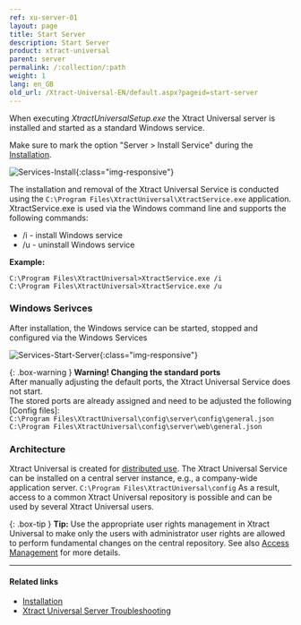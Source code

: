 ```yaml
---
ref: xu-server-01
layout: page
title: Start Server
description: Start Server
product: xtract-universal
parent: server
permalink: /:collection/:path
weight: 1
lang: en_GB
old_url: /Xtract-Universal-EN/default.aspx?pageid=start-server
---
```



When executing *XtractUniversalSetup.exe* the Xtract Universal server is installed and started as a standard Windows service.

Make sure to mark the option "Server > Install Service" during the [Installation](../introduction/installation-and-update).

![Services-Install](/img/content/xu/XU_Setup_3.png){:class="img-responsive"}

The installation and removal of  the Xtract Universal Service is conducted using the `C:\Program Files\XtractUniversal\XtractService.exe` application.
XtractService.exe is used via the Windows command line and supports the following commands:

- /i - install Windows service
- /u - uninstall Windows service

**Example:**
```
C:\Program Files\XtractUniversal>XtractService.exe /i
C:\Program Files\XtractUniversal>XtractService.exe /u
```

### Windows Serivces

After installation, the Windows service can be started, stopped and configured via the Windows Services

![Services-Start-Server](/img/content/Services-Start-Server.png){:class="img-responsive"}


{: .box-warning }
**Warning! Changing the standard ports**<br>
After manually adjusting the default ports, the Xtract Universal Service does not start.<br>
The stored ports are already assigned and need to be adjusted the following [Config files]:<br>
`C:\Program Files\XtractUniversal\config\server\config\general.json`<br>
`C:\Program Files\XtractUniversal\config\server\web\general.json`

### Architecture

Xtract Universal is created for [distributed use](../introduction#basic-functionality---architecture). The Xtract Universal Service can be installed on a central server instance, e.g., a company-wide application server.
`C:\Program Files\XtractUniversal\config` As a result, access to a common Xtract Universal repository is possible and can be used by several Xtract Universal users.

{: .box-tip }
**Tip:** Use the appropriate user rights management in Xtract Universal to make only the users with administrator user rights are allowed to perform fundamental changes on the central repository. See also [Access Management](../security/access-management) for more details.

*****
#### Related links
- [Installation](../introduction/installation-and-update)
- [Xtract Universal Server Troubleshooting](https://kb.theobald-software.com/xtract-universal/xu_windows_service_not_running)


